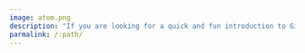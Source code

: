 ```yaml
---
image: atom.png
description: "If you are looking for a quick and fun introduction to GitHub, you’ve found it. started using GitHub in less than an hour."
parmalink: /:path/
---
```


